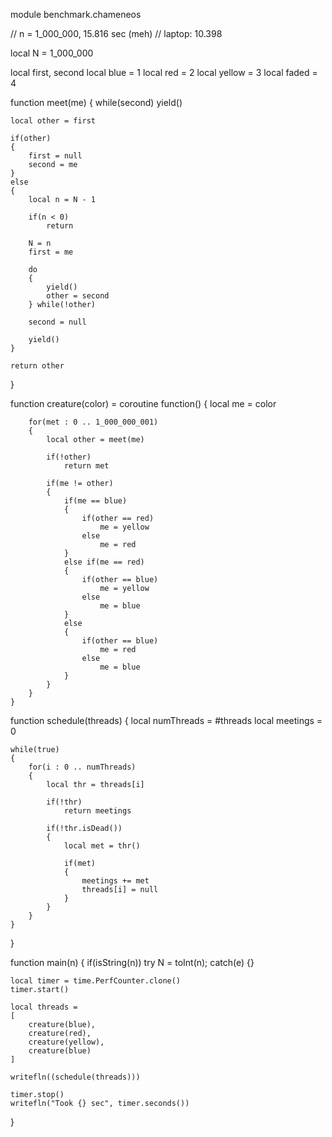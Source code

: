 module benchmark.chameneos

// n = 1_000_000, 15.816 sec (meh)
// laptop: 10.398

local N = 1_000_000

local first, second
local blue = 1
local red = 2
local yellow = 3
local faded = 4

function meet(me)
{
	while(second)
		yield()

	local other = first

	if(other)
	{
		first = null
		second = me
	}
	else
	{
		local n = N - 1

		if(n < 0)
			return

		N = n
		first = me

		do
		{
			yield()
			other = second
		} while(!other)

		second = null

		yield()
	}

	return other
}

function creature(color) =
	coroutine function()
	{
		local me = color

		for(met : 0 .. 1_000_000_001)
		{
			local other = meet(me)

			if(!other)
				return met

			if(me != other)
			{
				if(me == blue)
				{
					if(other == red)
						me = yellow
					else
						me = red
				}
				else if(me == red)
				{
					if(other == blue)
						me = yellow
					else
						me = blue
				}
				else
				{
					if(other == blue)
						me = red
					else
						me = blue
				}
			}
		}
	}

function schedule(threads)
{
	local numThreads = #threads
	local meetings = 0

	while(true)
	{
		for(i : 0 .. numThreads)
		{
			local thr = threads[i]

			if(!thr)
				return meetings

			if(!thr.isDead())
			{
				local met = thr()

				if(met)
				{
					meetings += met
					threads[i] = null
				}
			}
		}
	}
}

function main(n)
{
	if(isString(n))
		try N = toInt(n); catch(e) {}

	local timer = time.PerfCounter.clone()
	timer.start()

	local threads =
	[
		creature(blue),
		creature(red),
		creature(yellow),
		creature(blue)
	]

	writefln((schedule(threads)))

	timer.stop()
	writefln("Took {} sec", timer.seconds())
}
